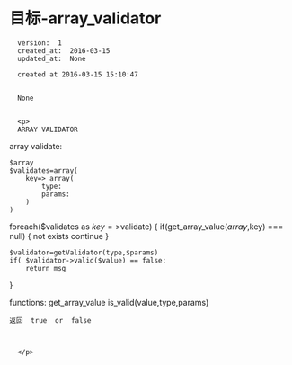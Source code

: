 
  # 目标-array_validator

      version:  1
      created_at:  2016-03-15
      updated_at:  None

      created at 2016-03-15 15:10:47 


      None


      <p>
      ARRAY VALIDATOR
array validate:

	$array
	$validates=array(
		key=> array(
			type: 
			params:		
		)
	)

foreach($validates as $key=>$validate)
{
	if(get_array_value($array,$key) === null)
	{
		not exists
		continue
	}

	$validator=getValidator(type,$params)
	if( $validator->valid($value) == false:
		return msg

}



functions:
	get_array_value
	is_valid(value,type,params)

	返回  true  or  false

	

      </p>

  